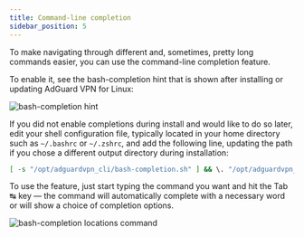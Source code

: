 ```yaml
---
title: Command-line completion
sidebar_position: 5
---
```


To make navigating through different and, sometimes, pretty long commands easier, you can use the command-line completion feature.

To enable it, see the bash-completion hint that is shown after installing or updating AdGuard VPN for Linux:

![bash-completion hint](https://cdn.adguard-vpn.com/blog/new/6x3djbash-completion-hint.png)

If you did not enable completions during install and would like to do so later, edit your shell configuration file, typically located in your home directory such as `~/.bashrc` or `~/.zshrc`, and add the following line, updating the path if you chose a different output directory during installation:

```sh
[ -s "/opt/adguardvpn_cli/bash-completion.sh" ] && \. "/opt/adguardvpn_cli/bash-completion.sh"
```

To use the feature, just start typing the command you want and hit the Tab ↹ key — the command will automatically complete with a necessary word or will show a choice of completion options.

![bash-completion locations command](https://cdn.adguard-vpn.com/blog/new/1g4nhVPN-CLI-autocomplete.png)
